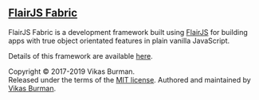 [FlairJS Fabric](https://flairjs.com/fabric)
---

FlairJS Fabric is a development framework built using [FlairJS](https://flairjs.com) for building apps with true object orientated features in plain vanilla JavaScript.

Details of this framework are available [here](https://flairjs.com/fabric).

Copyright &copy; 2017-2019 Vikas Burman.<br/>
Released under the terms of the [MIT license](https://github.com/vikasburman/flairjs-fabric/blob/master/LICENSE). Authored and maintained by [Vikas Burman](https://www.linkedin.com/in/vikasburman/). 